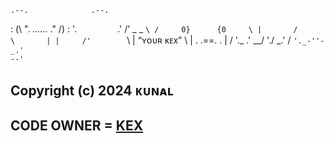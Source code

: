     .--.              .--.
   : (\ ". _......_ ." /) :
    '.    `        `    .'
     /'   _        _   `\
    /     0}      {0     \
   |       /      \       |
   |     /'        `\     |   “ʏᴏᴜʀ ᴋᴇx”
    \   | .  .==.  . |   /
     '._ \.' \__/ './ _.'
     /  ``'._-''-_.'``  \
            `--'`



## Copyright (c) 2024 ᴋᴜɴᴀʟ

## CODE OWNER = [KEX](https://github.com/VARC9210)
